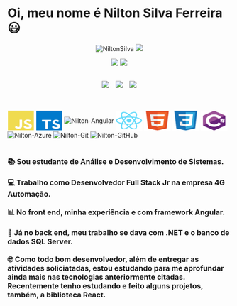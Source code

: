<h1>Oi, meu nome é Nilton Silva Ferreira 😃</h1>

<div>
  <p align="center"><img src="https://komarev.com/ghpvc/?username=NiltonSilva&color=brightgreen&style=flat" alt="NiltonSilva" /> <img src="https://img.shields.io/badge/Dev-FullStack%20-%23b5179e"></p>
</div>

<div align="center">
  <img height="180em" src="https://github-readme-stats.vercel.app/api?username=NiltonSilva&show_icons=true&theme=dracula&include_all_commits=true"/>
  <img height="180em" src="https://github-readme-stats.vercel.app/api/top-langs/?username=NiltonSilva&layout=compact&langs_count=16&theme=dracula"/>
</div>

<br/>

<div>
  <p align='center'>
  <a href="https://www.linkedin.com/in/niltonsf/"><img src="https://img.shields.io/badge/linkedin-%230077B5.svg?&style=for-the-badge&logo=linkedin&logoColor=white"/></a>
  &ensp;
  <a href="mailto:nsfgeo@hotmail.com?subject=Olá%20Stefany"><img src="https://img.shields.io/badge/hotmail-%23D14836.svg?&style=for-the-badge&logo=hotmail&logoColor=white"/></a>
  &ensp;
  <a href="https://github.com/NiltonSilva" target="_blank"><img src=https://img.shields.io/badge/GitHub-100000?style=for-the-badge&logo=github&logoColor=white><a/>
</p>
</div>


<br/>

<div style="display: inline_block"><br>
  <img align="center" alt="Nilton-Js" height="45" width="60" src="https://raw.githubusercontent.com/devicons/devicon/master/icons/javascript/javascript-plain.svg">
  <img align="center" alt="Nilton-Ts" height="45" width="60" src="https://raw.githubusercontent.com/devicons/devicon/master/icons/typescript/typescript-plain.svg">
  <img align="center" alt="Nilton-Angular" height="45" width="60" src="https://cdn.jsdelivr.net/gh/devicons/devicon/icons/angularjs/angularjs-original.svg" /> 
  <img align="center" alt="Nilton-React" height="45" width="60" src="https://raw.githubusercontent.com/devicons/devicon/master/icons/react/react-original.svg">
  <img align="center" alt="Nilton-HTML" height="45" width="60" src="https://raw.githubusercontent.com/devicons/devicon/master/icons/html5/html5-original.svg">
  <img align="center" alt="Nilton-CSS" height="45" width="60" src="https://raw.githubusercontent.com/devicons/devicon/master/icons/css3/css3-original.svg">
  <img align="center" alt="Nilton-Csharp" height="45" width="60" src="https://raw.githubusercontent.com/devicons/devicon/master/icons/csharp/csharp-original.svg">
  <img align="center" alt="Nilton-Azure" height="45" width="60" src="https://cdn.jsdelivr.net/gh/devicons/devicon/icons/azure/azure-original.svg" />
  <img align="center" alt="Nilton-Git" height="45" width="60" src="https://cdn.jsdelivr.net/gh/devicons/devicon/icons/git/git-original.svg" />
  <img align="center" alt="Nilton-GitHub" height="45" width="60" src="https://cdn.jsdelivr.net/gh/devicons/devicon/icons/github/github-original.svg" />
          
          
</div>

<br/>

<h3>
📚 Sou estudante de Análise e Desenvolvimento de Sistemas.
<br/><br/>
💻 Trabalho como Desenvolvedor Full Stack Jr na empresa 4G Automação.
<br/><br/>
📊 No front end, minha experiência e com framework Angular.
<br/><br/>
💾 Já no back end, meu trabalho se dava com .NET e o banco de dados SQL Server.
<br/><br/>
🤓 Como todo bom desenvolvedor, além de entregar as atividades soliciatadas, estou estudando para me aprofundar ainda mais nas tecnologias anteriormente citadas. Recentemente tenho estudando e feito alguns projetos, também, a biblioteca React. 
</h3>

<div>
